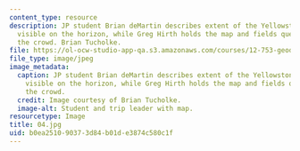 ```yaml
---
content_type: resource
description: JP student Brian deMartin describes extent of the Yellowstone Calderas,
  visible on the horizon, while Greg Hirth holds the map and fields questions from
  the crowd. Brian Tucholke.
file: https://ol-ocw-studio-app-qa.s3.amazonaws.com/courses/12-753-geodynamics-seminar-spring-2001/b0ea251090373d84b01de3874c580c1f_04.jpg
file_type: image/jpeg
image_metadata:
  caption: JP student Brian deMartin describes extent of the Yellowstone Calderas,
    visible on the horizon, while Greg Hirth holds the map and fields questions from
    the crowd.
  credit: Image courtesy of Brian Tucholke.
  image-alt: Student and trip leader with map.
resourcetype: Image
title: 04.jpg
uid: b0ea2510-9037-3d84-b01d-e3874c580c1f
---
```


